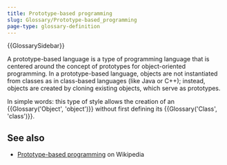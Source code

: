 ```yaml
---
title: Prototype-based programming
slug: Glossary/Prototype-based_programming
page-type: glossary-definition
---
```


{{GlossarySidebar}}

A prototype-based language is a type of programming language that is centered around the concept of prototypes for object-oriented programming. In a prototype-based language, objects are not instantiated from classes as in class-based languages (like Java or C++); instead, objects are created by cloning existing objects, which serve as prototypes.

In simple words: this type of style allows the creation of an {{Glossary('Object', 'object')}} without first defining its {{Glossary('Class', 'class')}}.

## See also

- [Prototype-based programming](https://en.wikipedia.org/wiki/Prototype-based_programming) on Wikipedia

